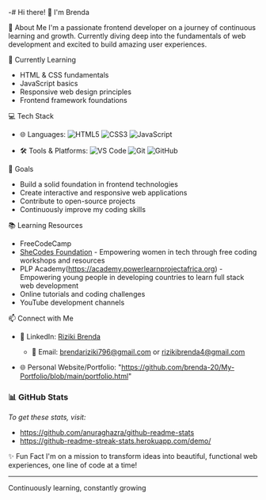 -# Hi there! 👋 I'm Brenda

 🚀 About Me
I'm a passionate frontend developer on a journey of continuous learning and growth. Currently diving deep into the fundamentals of web development and excited to build amazing user experiences.

🌱 Currently Learning
- HTML & CSS fundamentals
- JavaScript basics
- Responsive web design principles
- Frontend framework foundations

 💻 Tech Stack
- 🌐 Languages: 
  ![HTML5](https://img.shields.io/badge/-HTML5-E34F26?style=flat-square&logo=html5&logoColor=white)
  ![CSS3](https://img.shields.io/badge/-CSS3-1572B6?style=flat-square&logo=css3&logoColor=white)
  ![JavaScript](https://img.shields.io/badge/-JavaScript-F7DF1E?style=flat-square&logo=javascript&logoColor=black)

- 🛠 Tools & Platforms:
  ![VS Code](https://img.shields.io/badge/-VS%20Code-007ACC?style=flat-square&logo=visual-studio-code&logoColor=white)
  ![Git](https://img.shields.io/badge/-Git-F05032?style=flat-square&logo=git&logoColor=white)
  ![GitHub](https://img.shields.io/badge/-GitHub-181717?style=flat-square&logo=github&logoColor=white)

 🎯 Goals
- Build a solid foundation in frontend technologies
- Create interactive and responsive web applications
- Contribute to open-source projects
- Continuously improve my coding skills

 📚 Learning Resources
- FreeCodeCamp
- [SheCodes Foundation](https://www.shecodes.io/foundation) - Empowering women in tech through free coding workshops and resources
- PLP Academy(https://academy.powerlearnprojectafrica.org) -Empowering young people in developing countries to learn full stack web development
- Online tutorials and coding challenges
- YouTube development channels

📫 Connect with Me
- 💼 LinkedIn: [Riziki Brenda](www.linkedin.com/in/riziki-brenda-bb6b21362)

  - 📧 Email: brendariziki796@gmail.com or rizikibrenda4@gmail.com
- 🌐 Personal Website/Portfolio: "https://github.com/brenda-20/My-Portfolio/blob/main/portfolio.html"

### 📊 GitHub Stats
*To get these stats, visit:*
- https://github.com/anuraghazra/github-readme-stats
- https://github-readme-streak-stats.herokuapp.com/demo/

 ✨ Fun Fact
 I'm on a mission to transform ideas into beautiful, functional web experiences, one line of code at a time!

---
Continuously learning, constantly growing
